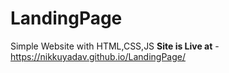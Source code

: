 # LandingPage
Simple Website with HTML,CSS,JS
**Site is Live at** - https://nikkuyadav.github.io/LandingPage/
